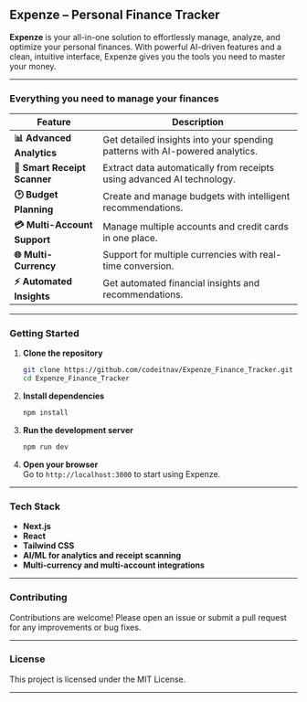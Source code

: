 ## Expenze – Personal Finance Tracker

**Expenze** is your all-in-one solution to effortlessly manage, analyze, and optimize your personal finances. With powerful AI-driven features and a clean, intuitive interface, Expenze gives you the tools you need to master your money.

---

### Everything you need to manage your finances

| Feature                | Description                                                                                   |
|------------------------|-----------------------------------------------------------------------------------------------|
| **📊 Advanced Analytics**        | Get detailed insights into your spending patterns with AI-powered analytics.                 |
| **🧾 Smart Receipt Scanner**     | Extract data automatically from receipts using advanced AI technology.                      |
| **🕑 Budget Planning**           | Create and manage budgets with intelligent recommendations.                                 |
| **💳 Multi-Account Support**     | Manage multiple accounts and credit cards in one place.                                     |
| **🌐 Multi-Currency**            | Support for multiple currencies with real-time conversion.                                  |
| **⚡ Automated Insights**        | Get automated financial insights and recommendations.                                       |

---

### Getting Started

1. **Clone the repository**
   ```bash
   git clone https://github.com/codeitnav/Expenze_Finance_Tracker.git
   cd Expenze_Finance_Tracker
   ```

2. **Install dependencies**
   ```bash
   npm install
   ```

3. **Run the development server**
   ```bash
   npm run dev
   ```

4. **Open your browser**  
   Go to `http://localhost:3000` to start using Expenze.

---

### Tech Stack

- **Next.js**
- **React**
- **Tailwind CSS**
- **AI/ML for analytics and receipt scanning**
- **Multi-currency and multi-account integrations**

---

### Contributing

Contributions are welcome! Please open an issue or submit a pull request for any improvements or bug fixes.

---

### License

This project is licensed under the MIT License.

---
